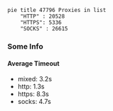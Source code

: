 
```mermaid
pie title 47796 Proxies in list
    "HTTP" : 20528
    "HTTPS": 5336
    "SOCKS" : 26615
```

### Some Info
#### Average Timeout

- mixed: 3.2s
- http: 1.3s
- https: 8.3s
- socks: 4.7s